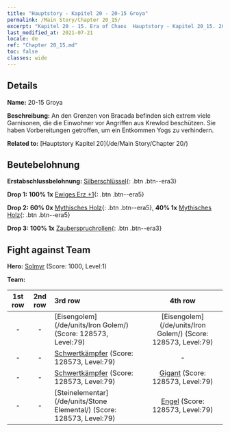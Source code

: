 ```yaml
---
title: "Hauptstory - Kapitel 20 - 20-15 Groya"
permalink: /Main Story/Chapter 20_15/
excerpt: "Kapitel 20 - 15. Era of Chaos  Hauptstory - Kapitel 20_15. 20-15 Groya"
last_modified_at: 2021-07-21
locale: de
ref: "Chapter 20_15.md"
toc: false
classes: wide
---
```


## Details

 **Name:** 20-15 Groya

 **Beschreibung:** An den Grenzen von Bracada befinden sich extrem viele Garnisonen, die die Einwohner vor Angriffen aus Krewlod beschützen. Sie haben Vorbereitungen getroffen, um ein Entkommen Yogs zu verhindern.

 **Related to:** [Hauptstory Kapitel 20](/de/Main Story/Chapter 20/)

## Beutebelohnung

 **Erstabschlussbelohnung:** [Silberschlüssel](/ItemsDE/con_693/){: .btn .btn--era3}

 **Drop 1:** **100% 1x** [Ewiges Erz +1](/ItemsDE/mat_68/){: .btn .btn--era5}

 **Drop 2:** **60% 0x** [Mythisches Holz](/ItemsDE/mat_62/){: .btn .btn--era5}, **40% 1x** [Mythisches Holz](/ItemsDE/mat_62/){: .btn .btn--era5}

 **Drop 3:** **100% 1x** [Zauberspruchrollen](/ItemsDE/con_694/){: .btn .btn--era3}


## Fight against Team
 **Hero:** [Solmyr](/de/heroes/Solmyr/) (Score: 1000, Level:1)

 **Team:**


  | 1st row | 2nd row | 3rd row | 4th row |
  |:----:|:----:|:----|:----:|
  | - | - | [Eisengolem](/de/units/Iron Golem/) (Score: 128573, Level:79)  | [Eisengolem](/de/units/Iron Golem/) (Score: 128573, Level:79)  |
  | - | - | [Schwertkämpfer](/de/units/Swordsman/) (Score: 128573, Level:79)  | - |
  | - | - | [Schwertkämpfer](/de/units/Swordsman/) (Score: 128573, Level:79)  | [Gigant](/de/units/Giant/) (Score: 128573, Level:79)  |
  | - | - | [Steinelementar](/de/units/Stone Elemental/) (Score: 128573, Level:79)  | [Engel](/de/units/Angel/) (Score: 128573, Level:79)  |



